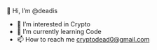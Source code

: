 👋 Hi, I’m @deadis
- 👀 I’m interested in Crypto 
- 🌱 I’m currently learning Code
- 📫 How to reach me cryptodead0@gmail.com

<!---
deadis/deadis is a ✨ special ✨ repository because its `README.md` (this file) appears on your GitHub profile.
You can click the Preview link to take a look at your changes.
--->
